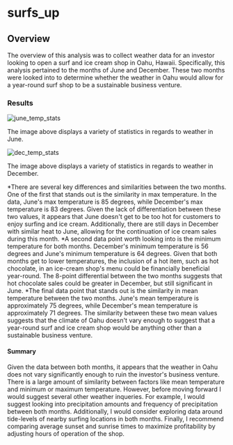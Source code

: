 # surfs_up
## Overview
The overview of this analysis was to collect weather data for an investor looking to open a surf and ice cream shop in Oahu, Hawaii. Specifically, this analysis pertained to the months of June and December. These two months were looked into to determine whether the weather in Oahu would allow for a year-round surf shop to be a sustainable business venture.

### Results
![june_temp_stats](https://user-images.githubusercontent.com/111502918/198173147-3a435240-4a56-4f10-b823-45f84f9f27d1.PNG)

The image above displays a variety of statistics in regards to weather in June.

![dec_temp_stats](https://user-images.githubusercontent.com/111502918/198173156-c5291d96-3141-4c34-82cc-e85c2d2fd53e.PNG)


The image above displays a variety of statistics in regards to weather in December.

*There are several key differences and similarities between the two months. One of the first that stands out is the similarity in max temperature. In the data, June's max temperature is 85 degrees, while December's max temperature is 83 degrees. Given the lack of differentiation between these two values, it appears that June doesn't get to be too hot for customers to enjoy surfing and ice cream. Additionally, there are still days in December with similar heat to June, allowing for the continuation of ice cream sales during this month.
*A second data point worth looking into is the minimum temperature for both months. December's minimum temperature is 56 degrees and June's minimum temperature is 64 degrees. Given that both months get to lower temperatures, the inclusion of a hot item, such as hot chocolate, in an ice-cream shop's menu could be financially beneficial year-round. The 8-point differential between the two months suggests that hot chocolate sales could be greater in December, but still significant in June.
*The final data point that stands out is the similarity in mean temperature between the two months. June's mean temperature is approximately 75 degrees, while December's mean temperature is approximately 71 degrees. The similarity between these two mean values suggests that the climate of Oahu doesn't vary enough to suggest that a year-round surf and ice cream shop would be anything other than a sustainable business venture.

#### Summary
Given the data between both months, it appears that the weather in Oahu does not vary significantly enough to ruin the investor's business venture. There is a large amount of similarity between factors like mean temperature and minimum or maximum temperature. However, before moving forward I would suggest several other weather inqueries. For example, I would suggest looking into precipitation amounts and frequency of precipitation between both months. Additionally, I would consider exploring data around tide-levels of nearby surfing locations in both months. Finally, I recommend comparing average sunset and sunrise times to maximize profitability by adjusting hours of operation of the shop.
